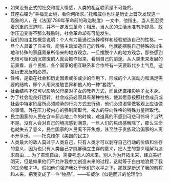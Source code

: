 - 如果没有正式的社交和投入情感，人类的相互联系是不可能的。 
- 其座右铭为“幸福无止境，看你何所求。”托和威尔也许是历史上首次发现这一现象的人，在《法国1789年革命前的政治制度》一文中，他指出，当人民忍受着沉重的压迫时，并不一定发生革命；相反，当人民的生活水准有所提高，政治压迫变得不那么残酷时，社会革命却有可能发生。 
- 我们的自主性概念说明：个人有力量通过选择榜样和经验塑造自己的性格。一旦个人具备了自主性、能够主动塑造自己的性格，他就能摆脱自己特殊的出生地和特殊的家庭背景所带来的地方观念。一旦摆脱个人的地方观念，那些感到无根可循和消沉颓废的人就会振作起来，看到自己的前途。从人类未来发展的前景看，各个民族、各个国家的相互联系和合作终有一天要取代乡土气息，这是历史发展的必然。 
- 性格，是指在社会和历史因素或多或少的作用下，形成的个人驱动力和满足需要的结构，即个人用来接触世界和他人的一种“套路”。 
- 社会结构不仅可以影响父母亲对子女的教养方式，而且还直接影响子女本身。 
- 为了社会能良好运转，社会成员必须具有某种性格，使其愿意按照社会成员或社会中特定阶层所必须顺承的行为方式去行动，他们必须渴望做客观上应该做的事情。外在压力被内心的强制所取代，被人的导向性格的特殊力量所取代。 
- 民主国家的人民在含辛茹苦地工作的时候，难道真的不感到可悲可怜吗？当然不是。没有人会对自己的境况感到满意，一旦人们的焦虑感解除了，那么生命也就失去了意义。民主国家的人民离不开焦虑，甚至胜于贵族政治国家的人离不开享乐。——托克维尔《美国的民主》 
- 人类最大的敌人莫过于人类自己，只有人类才可以剥夺自己行动的价值和生存的意义，因为也只有人类自己才能够确立生存的意义，把人生的意义理解为追求自由……为了实现自由，需要考虑人的未来。别人为为开拓未来，建立美好明天，但是如果他们不允许我参加创造未来的过程，这就等于白白地浪费了我的生命和才华。假如他们强迫我处于他们的水平之下，那就是断送了我的前程和未来，把我变成了一件“物品”。——布威尔《似是而非的伦理学》